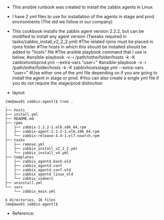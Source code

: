 * This ansible runbook was created to install the zabbix agents in Linux

* I have 2 yml files to use for installation of the agents in stage and prod environments (The std we follow in our company)
* This cookbook installs the zabbix agent version 2.2.2, but can be modified to install any agent version (Tweaks required in tasks/zabbix_install_v2_2_2.yml)
#The related rpms must be placed in rpms folder
#The hosts in which this should be installed should be added to "hosts" file
#The ansible playbook command that I use is below,
	#ansible-playbook -v -i /path/tothe/folder/hosts -k -K zabbixhostsprod.yml --extra-vars "user=<username>"
	#ansible-playbook -v -i /path/tothe/folder/hosts -k -K zabbixhostsstage.yml --extra-vars "user=<username>"
#Use either one of the yml file depending on if you are going to install the agent in stage or prod.
#You can also create a single yml file if you do not require the stage/prod distinction


* layout
```
[me@awx01 zabbix-agent]$ tree .
.
├── hosts
├── install.yml
├── README.md
├── rpms
│   ├── zabbix-2.2.2-1.el6.x86_64.rpm
│   ├── zabbix-agent-2.2.2-1.el6.x86_64.rpm
│   └── zabbix-release-4.4-1.el7.noarch.rpm
├── tasks
│   ├── remove.yml
│   ├── zabbix_install_v2_2_2.yml
│   └── zabbix_install_v4.yml
├── templates
│   ├── zabbix_agentd.bash.old
│   ├── zabbix_agentd.conf
│   ├── zabbix_agentd.conf.old
│   ├── zabbix_agentd_linux_old
│   └── zabbix_sudoers
├── uninstall.yml
└── vars
    └── zabbix_main.yml

4 directories, 16 files
[me@awx01 zabbix-agent]$ 
```

* Reference: 
  